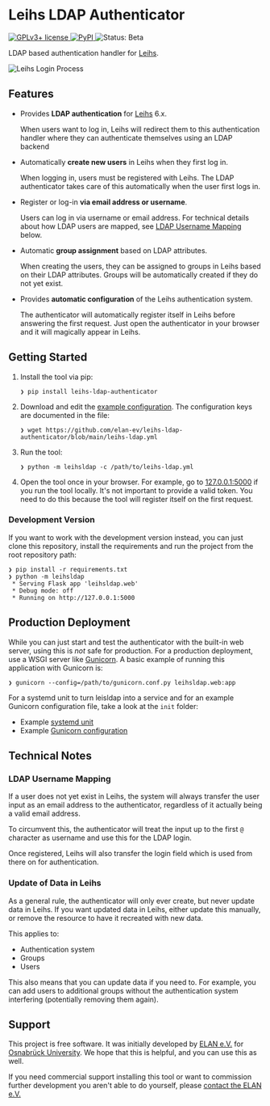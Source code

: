 # Leihs LDAP Authenticator

[![GPLv3+ license](https://img.shields.io/github/license/elan-ev/leihs-ldap-authenticator)
](https://github.com/elan-ev/leihs-ldap-authenticator/blob/main/LICENSE)
[![PyPI](https://img.shields.io/pypi/v/leihs-ldap-authenticator?color=blue)
](https://pypi.org/project/leihs-ldap-authenticator/)
![Status: Beta](https://img.shields.io/badge/status-beta-yellow)

LDAP based authentication handler for [Leihs](https://github.com/leihs/leihs).

![Leihs Login Process](leihs-ldap-login.gif)

## Features

- Provides __LDAP authentication__ for [Leihs](https://github.com/leihs/leihs) 6.x.

  When users want to log in, Leihs will redirect them to this authentication handler where they can authenticate themselves using an LDAP backend

- Automatically __create new users__ in Leihs when they first log in.

  When logging in, users must be registered with Leihs.
  The LDAP authenticator takes care of this automatically when the user first logs in.

- Register or log-in __via email address or username__.

  Users can log in via username or email address.
  For technical details about how LDAP users are mapped, see [LDAP Username Mapping](#ldap-username-mapping) below.

- Automatic __group assignment__ based on LDAP attributes.

  When creating the users, they can be assigned to groups in Leihs based on their LDAP attributes. Groups will be automatically created if they do not yet exist.

- Provides __automatic configuration__ of the Leihs authentication system.

  The authenticator will automatically register itself in Leihs before answering the first request.
  Just open the authenticator in your browser and it will magically appear in Leihs.

## Getting Started

1. Install the tool via pip:

   ```
   ❯ pip install leihs-ldap-authenticator
   ```

2. Download and edit the [example configuration](https://github.com/elan-ev/leihs-ldap-authenticator/blob/main/leihs-ldap.yml).
   The configuration keys are documented in the file:

   ```
   ❯ wget https://github.com/elan-ev/leihs-ldap-authenticator/blob/main/leihs-ldap.yml
   ```

3. Run the tool:

   ```
   ❯ python -m leihsldap -c /path/to/leihs-ldap.yml
   ```

4. Open the tool once in your browser.
   For example, go to [127.0.0.1:5000](http://127.0.0.1:5000) if you run the tool locally.
   It's not important to provide a valid token.
   You need to do this because the tool will register itself on the first request.

### Development Version

If you want to work with the development version instead,
you can just clone this repository, install the requirements
and run the project from the root repository path:

```
❯ pip install -r requirements.txt
❯ python -m leihsldap
 * Serving Flask app 'leihsldap.web'
 * Debug mode: off
 * Running on http://127.0.0.1:5000
```

## Production Deployment

While you can just start and test the authenticator with the built-in web server,
using this is _not_ safe for production.
For a production deployment, use a WSGI server like [Gunicorn](https://gunicorn.org/).
A basic example of running this application with Gunicorn is:

```
❯ gunicorn --config=/path/to/gunicorn.conf.py leihsldap.web:app
```

For a systemd unit to turn leisldap into a service and for an example Gunicorn configuration file, take a look at the `init` folder:

- Example [systemd unit](init/leihsldap.service)
- Example [Gunicorn configuration](init/gunicorn.conf.py)

## Technical Notes

### LDAP Username Mapping

If a user does not yet exist in Leihs, the system will always transfer the user input as an email address to the authenticator, regardless of it actually being a valid email address.

To circumvent this, the authenticator will treat the input up to the first `@` character as username and use this for the LDAP login.

Once registered, Leihs will also transfer the login field which is used from there on for authentication.

### Update of Data in Leihs

As a general rule, the authenticator will only ever create,
but never update data in Leihs.
If you want updated data in Leihs,
either update this manually,
or remove the resource to have it recreated with new data.

This applies to:

- Authentication system
- Groups
- Users

This also means that you can update data if you need to.
For example, you can add users to additional groups without the authentication system interfering (potentially removing them again).

## Support

This project is free software. It was initially developed by [ELAN e.V.](https://elan-ev.de) for [Osnabrück University](https://uos.de). We hope that this is helpful, and you can use this as well.

If you need commercial support installing this tool or want to commission further development you aren't able to do yourself, please [contact the ELAN e.V.](https://elan-ev.de)
